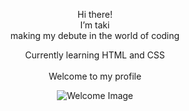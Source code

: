  <p align="center">Hi there!  <br>
 I’m taki <br>
 making my debute in the world of coding <br>
 <p align="center"> Currently learning HTML and CSS<br>
  <br>
  Welcome to my profile
</p>
<p align="center">
  <img src="https://github.com/ItakiI/ItakiI/assets/151673628/6646ac3e-360b-4fe5-88b8-f988669fb057" alt="Welcome Image">
</p>

<!---
ItakiI/ItakiI is a ✨ special ✨ repository because its `README.md` (this file) appears on your GitHub profile.
You can click the Preview link to take a look at your changes.
--->
